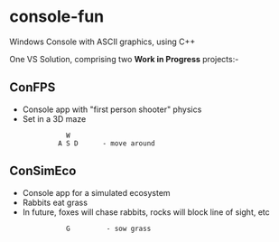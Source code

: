 # console-fun
Windows Console with ASCII graphics, using C++ 

One VS Solution, comprising two **Work in Progress** projects:-

## ConFPS
- Console app with "first person shooter" physics
- Set in a 3D maze
```
              W
            A S D      - move around
```

## ConSimEco
- Console app for a simulated ecosystem
- Rabbits eat grass
- In future, foxes will chase rabbits, rocks will block line of sight, etc
```
              G         - sow grass
```

